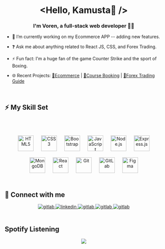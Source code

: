# <div align="center"><Hello, Kamusta👋 /&gt;</div>  
  

### <div align="center">I'm Voren, a full-stack web developer 👨‍💻</div>  
  

- 🔭 I’m currently working on my Ecommerce APP -- adding new features.  
  

- ❓ Ask me about anything related to React JS, CSS, and Forex Trading.  
  

- ⚡ Fun fact: I'm a huge fan of the game Counter Strike and the sport of Boxing.  

  
- 🌐 Recent Projects: <a href="https://voren-ecommerce-app.vercel.app/">🛒Ecommerce</a> | <a href="https://codelab-react.vercel.app/">🏫Course Booking</a> | <a href="https://fxdotnotes.vercel.app/">📖Forex Trading Guide</a>

<br/>  


## ⚡ My Skill Set  


### &nbsp;  
<div align="center">  
<a href="https://en.wikipedia.org/wiki/HTML5" target="_blank"><img style="margin: 10px" src="https://profilinator.rishav.dev/skills-assets/html5-original-wordmark.svg" alt="HTML5" height="50" /></a>  
<a href="https://www.w3schools.com/css/" target="_blank"><img style="margin: 10px" src="https://profilinator.rishav.dev/skills-assets/css3-original-wordmark.svg" alt="CSS3" height="50" /></a>  
<a href="https://getbootstrap.com/docs/3.4/javascript/" target="_blank"><img style="margin: 10px" src="https://profilinator.rishav.dev/skills-assets/bootstrap-plain.svg" alt="Bootstrap" height="50" /></a>  
<a href="https://www.javascript.com/" target="_blank"><img style="margin: 10px" src="https://profilinator.rishav.dev/skills-assets/javascript-original.svg" alt="JavaScript" height="50" /></a>  
<a href="https://nodejs.org/" target="_blank"><img style="margin: 10px" src="https://profilinator.rishav.dev/skills-assets/nodejs-original-wordmark.svg" alt="Node.js" height="50" /></a>  
<a href="https://expressjs.com/" target="_blank"><img style="margin: 10px" src="https://profilinator.rishav.dev/skills-assets/express-original-wordmark.svg" alt="Express.js" height="50" /></a>  
<a href="https://www.mongodb.com/" target="_blank"><img style="margin: 10px" src="https://profilinator.rishav.dev/skills-assets/mongodb-original-wordmark.svg" alt="MongoDB" height="50" /></a>  
<a href="https://reactjs.org/" target="_blank"><img style="margin: 10px" src="https://profilinator.rishav.dev/skills-assets/react-original-wordmark.svg" alt="React" height="50" /></a>  
<a href="https://github.com/" target="_blank"><img style="margin: 10px" src="https://profilinator.rishav.dev/skills-assets/git-scm-icon.svg" alt="Git" height="50" /></a>  
<a href="https://about.gitlab.com/" target="_blank"><img style="margin: 10px" src="https://profilinator.rishav.dev/skills-assets/gitlab.svg" alt="GitLab" height="50" /></a>  
<a href="https://www.figma.com/" target="_blank"><img style="margin: 10px" src="https://profilinator.rishav.dev/skills-assets/figma-icon.svg" alt="Figma" height="50" /></a>  
</div>  

<br/>  


## 📱 Connect with me  
<div align="center">
  
<a href="mailto:tejuco.voren@gmail.com" target="_blank">
<img src=https://img.shields.io/badge/gmail-DC143C.svg?&style=for-the-badge&logo=gmail&logoColor=white alt=gitlab style="margin-bottom: 5px;" />
</a>
  
<a href="https://linkedin.com/in/tejucovoren" target="_blank">
<img src=https://img.shields.io/badge/linkedin-%231E77B5.svg?&style=for-the-badge&logo=linkedin&logoColor=white alt=linkedin style="margin-bottom: 5px;" />
</a>

<a href="https://m.me/v0e2i2t1" target="_blank">
<img src=https://img.shields.io/badge/messenger-87CEEB.svg?&style=for-the-badge&logo=messenger&logoColor=white alt=gitlab style="margin-bottom: 5px;" />
</a>

<a href="https://gitlab.com/voren_git" target="_blank">
<img src=https://img.shields.io/badge/gitlab-330F63.svg?&style=for-the-badge&logo=gitlab&logoColor=white alt=gitlab style="margin-bottom: 5px;" />
</a>  

<a href="https://t.me/v_dev_mobius" target="_blank">
<img src=https://img.shields.io/badge/telegram-ADD8E6.svg?&style=for-the-badge&logo=telegram&logoColor=white alt=gitlab style="margin-bottom: 5px;" />
</a>
  

  
</div>  
  

<br/>  


## Spotify Listening  
<div align="center"><img src="https://spotify-github-profile.vercel.app/api/view?uid=7bgvvq6gfhgpwg8kwmvtuoo4z&cover_image=true&theme=default&show_offline=false&background_color=121212&interchange=true&bar_color_cover=false" /></div>
<br />
